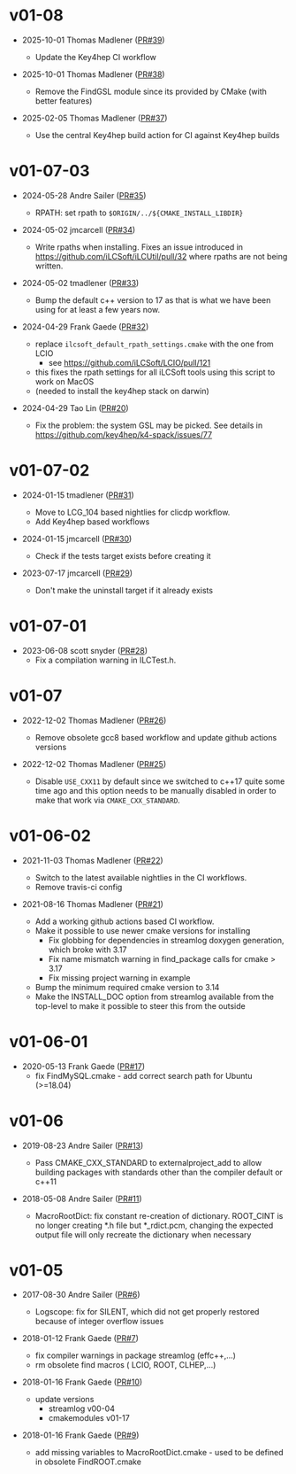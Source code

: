 # v01-08

* 2025-10-01 Thomas Madlener ([PR#39](https://github.com/iLCSoft/iLCUtil/pull/39))
  - Update the Key4hep CI workflow

* 2025-10-01 Thomas Madlener ([PR#38](https://github.com/iLCSoft/iLCUtil/pull/38))
  - Remove the FindGSL module since its provided by CMake (with better features)

* 2025-02-05 Thomas Madlener ([PR#37](https://github.com/iLCSoft/iLCUtil/pull/37))
  - Use the central Key4hep build action for CI against Key4hep builds

# v01-07-03

* 2024-05-28 Andre Sailer ([PR#35](https://github.com/iLCSoft/iLCUtil/pull/35))
  - RPATH: set rpath to `$ORIGIN/../${CMAKE_INSTALL_LIBDIR}`

* 2024-05-02 jmcarcell ([PR#34](https://github.com/iLCSoft/iLCUtil/pull/34))
  - Write rpaths when installing. Fixes an issue introduced in https://github.com/iLCSoft/iLCUtil/pull/32 where rpaths are not being written.

* 2024-05-02 tmadlener ([PR#33](https://github.com/iLCSoft/iLCUtil/pull/33))
  - Bump the default c++ version to 17 as that is what we have been using for at least a few years now.

* 2024-04-29 Frank Gaede ([PR#32](https://github.com/iLCSoft/iLCUtil/pull/32))
  - replace `ilcsoft_default_rpath_settings.cmake` with the one from LCIO
      -  see https://github.com/iLCSoft/LCIO/pull/121 
  - this fixes the rpath settings for all iLCSoft tools using this script to work on MacOS
  - (needed to install the key4hep stack on darwin)

* 2024-04-29 Tao Lin ([PR#20](https://github.com/iLCSoft/iLCUtil/pull/20))
  - Fix the problem: the system GSL may be picked. See details in https://github.com/key4hep/k4-spack/issues/77

# v01-07-02

* 2024-01-15 tmadlener ([PR#31](https://github.com/iLCSoft/iLCUtil/pull/31))
  - Move to LCG_104 based nightlies for clicdp workflow.
  - Add Key4hep based workflows

* 2024-01-15 jmcarcell ([PR#30](https://github.com/iLCSoft/iLCUtil/pull/30))
  - Check if the tests target exists before creating it

* 2023-07-17 jmcarcell ([PR#29](https://github.com/iLCSoft/iLCUtil/pull/29))
  - Don't make the uninstall target if it already exists

# v01-07-01

* 2023-06-08 scott snyder ([PR#28](https://github.com/ilCSoft/iLCUtil/pull/28))
  - Fix a compilation warning in ILCTest.h.

# v01-07

* 2022-12-02 Thomas Madlener ([PR#26](https://github.com/iLCSoft/ILCUTIL/pull/26))
  - Remove obsolete gcc8 based workflow and update github actions versions

* 2022-12-02 Thomas Madlener ([PR#25](https://github.com/iLCSoft/ILCUTIL/pull/25))
  - Disable `USE_CXX11` by default since we switched to c++17 quite some time ago and this option needs to be manually disabled in order to make that work via `CMAKE_CXX_STANDARD`.

# v01-06-02

* 2021-11-03 Thomas Madlener ([PR#22](https://github.com/iLCSoft/iLCUtil/pull/22))
  - Switch to the latest available nightlies in the CI workflows.
  - Remove travis-ci config

* 2021-08-16 Thomas Madlener ([PR#21](https://github.com/iLCSoft/iLCUtil/pull/21))
  - Add a working github actions based CI workflow.
  - Make it possible to use newer cmake versions for installing
    - Fix globbing for dependencies in streamlog doxygen generation, which broke with 3.17
    - Fix name mismatch warning in find_package calls for cmake > 3.17
    - Fix missing project warning in example
  - Bump the minimum required cmake version to 3.14
  - Make the INSTALL_DOC option from streamlog available from the top-level to make it possible to steer this from the outside

# v01-06-01

* 2020-05-13 Frank Gaede ([PR#17](https://github.com/iLCSoft/iLCUtil/pull/17))
  - fix FindMySQL.cmake
          - add correct search path for Ubuntu (>=18.04)

# v01-06

* 2019-08-23 Andre Sailer ([PR#13](https://github.com/iLCSoft/iLCUtil/pull/13))
  - Pass CMAKE_CXX_STANDARD to externalproject_add to allow building packages with standards other than the compiler default or c++11

* 2018-05-08 Andre Sailer ([PR#11](https://github.com/iLCSoft/iLCUtil/pull/11))
  - MacroRootDict: fix constant re-creation of dictionary. ROOT_CINT is no longer creating *.h file but *_rdict.pcm, changing the expected output file will only recreate the dictionary when necessary

# v01-05

* 2017-08-30 Andre Sailer ([PR#6](https://github.com/iLCSoft/ilcutil/pull/6))
  - Logscope: fix for SILENT, which did not get properly restored because of integer overflow issues

* 2018-01-12 Frank Gaede ([PR#7](https://github.com/iLCSoft/ilcutil/pull/7))
  - fix compiler warnings in package streamlog (effc++,...)
  - rm obsolete find macros ( LCIO, ROOT, CLHEP,...)

* 2018-01-16 Frank Gaede ([PR#10](https://github.com/iLCSoft/ilcutil/pull/10))
  - update versions
      - streamlog v00-04
      - cmakemodules v01-17

* 2018-01-16 Frank Gaede ([PR#9](https://github.com/iLCSoft/ilcutil/pull/9))
  - add missing variables to MacroRootDict.cmake
        - used to be defined in obsolete FindROOT.cmake

